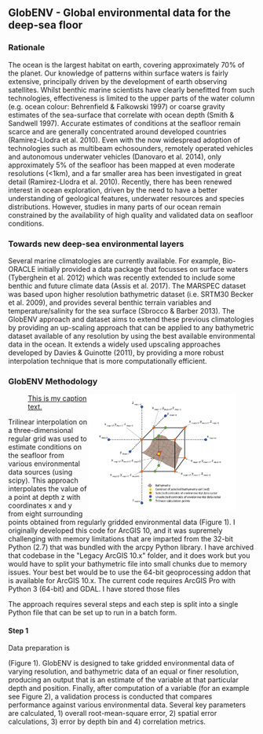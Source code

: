 ## GlobENV - Global environmental data for the deep-sea floor

### Rationale
The ocean is the largest habitat on earth, covering approximately 70% of the planet. Our knowledge of patterns within surface waters is fairly extensive, principally driven by the development of earth observing satellites. Whilst benthic marine scientists have clearly benefitted from such technologies, effectiveness is limited to the upper parts of the water column (e.g. ocean colour: Behrenfield & Falkowski 1997) or coarse gravity estimates of the sea-surface that correlate with ocean depth (Smith & Sandwell 1997). Accurate estimates of conditions at the seafloor remain scarce and are generally concentrated around developed countries (Ramirez-Llodra et al. 2010). Even with the now widespread adoption of technologies such as multibeam echosounders, remotely operated vehicles and autonomous underwater vehicles (Danovaro et al. 2014), only approximately 5% of the seafloor has been mapped at even moderate resolutions (<1km), and a far smaller area has been investigated in great detail (Ramirez-Llodra et al. 2010). Recently, there has been renewed interest in ocean exploration, driven by the need to have a better understanding of geological features, underwater resources and species distributions. However, studies in many parts of our ocean remain constrained by the availability of high quality and validated data on seafloor conditions.

### Towards new deep-sea environmental layers
Several marine climatologies are currently available. For example, Bio-ORACLE initially provided a data package that focusses on surface waters (Tyberghein et al. 2012) which was recently extended to include some benthic and future climate data (Assis et al. 2017). The MARSPEC dataset was based upon higher resolution bathymetric dataset (i.e. SRTM30 Becker et al. 2009), and provides several benthic terrain variables and temperature/salinity for the sea surface (Sbrocco & Barber 2013). The GlobENV approach and dataset aims to extend these previous climatologies by providing an up-scaling approach that can be applied to any bathymetric dataset available of any resolution by using the best available environmental data in the ocean. It extends a widely used upscaling approaches developed by Davies & Guinotte (2011), by providing a more robust interpolation technique that is more computationally efficient.

### GlobENV Methodology
<a href="./Images/Figure_1_light.png">
<figure>
<picture>
  <source media="(prefers-color-scheme: dark)" srcset="./Images/Figure_1_dark.png">
  <source media="(prefers-color-scheme: light)" srcset="./Images/Figure_1_light.png">
  <img alt="Figure 1. Computational representation of trilinear interpolation for GlobENV." src="./Images/Figure_1_light.png" width="300", align="right">
  </picture>
  <figcaption>This is my caption text.</figcaption>
</figure>
</a>
Trilinear interpolation on a three-dimensional regular grid was used to estimate conditions on the seafloor from various environmental data sources (using scipy). This approach interpolates the value of a point at depth z with coordinates x and y from eight surrounding points obtained from regularly gridded environmental data (Figure 1). I originally developed this code for ArcGIS 10, and it was supremely challenging with memory limitations that are imparted from the 32-bit Python (2.7) that was bundled with the arcpy Python library. I have archived that codebase in the "Legacy ArcGIS 10.x" folder, and it does work but you would have to split your bathymetric file into small chunks due to memory issues. Your best bet would be to use the 64-bit geoprocessing addon that is available for ArcGIS 10.x. The current code requires ArcGIS Pro with Python 3 (64-bit) and GDAL. I have stored those files 

The approach requires several steps and each step is split into a single Python file that can be set up to run in a batch form.



#### Step 1
Data preparation is 

 (Figure 1). GlobENV is designed to take gridded environmental data of varying resolution, and bathymetric data of an equal or finer resolution, producing an output that is an estimate of the variable at that particular depth and position. Finally, after computation of a variable (for an example see Figure 2), a validation process is conducted that compares performance against various environmental data. Several key parameters are calculated, 1) overall root-mean-square error, 2) spatial error calculations, 3) error by depth bin and 4) correlation metrics.



